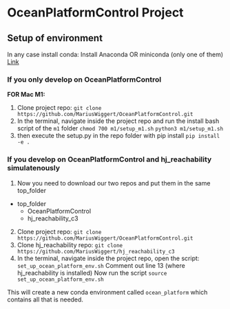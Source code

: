 # OceanPlatformControl Project

## Setup of environment
In any case install conda:
Install Anaconda OR miniconda (only one of them) [Link](https://docs.conda.io/projects/conda/en/latest/user-guide/install/macos.html)

### If you only develop on OceanPlatformControl

**FOR Mac M1:**

1. Clone project repo: 
`git clone https://github.com/MariusWiggert/OceanPlatformControl.git`
2. In the terminal, navigate inside the project repo and run the install bash script of the `m1` folder
`chmod 700 m1/setup_m1.sh`
`python3 m1/setup_m1.sh`
3. then execute the setup.py in the repo folder with pip install
   `pip install -e .`

### If you develop on OceanPlatformControl and hj_reachability simulatenously

1. Now you need to download our two repos and put them in the same top_folder
* top_folder
    * OceanPlatformControl
    * hj_reachability_c3
2. Clone project repo: 
`git clone https://github.com/MariusWiggert/OceanPlatformControl.git`
3. Clone hj_reachability repo:
`git clone https://github.com/MariusWiggert/hj_reachability_c3`
4. In the terminal, navigate inside the project repo, open the script:
`set_up_ocean_platform_env.sh`
Comment out line 13 (where hj_reachability is installed)
Now run the script `source set_up_ocean_platform_env.sh`


This will create a new conda environment called `ocean_platform` which contains all that is needed.











